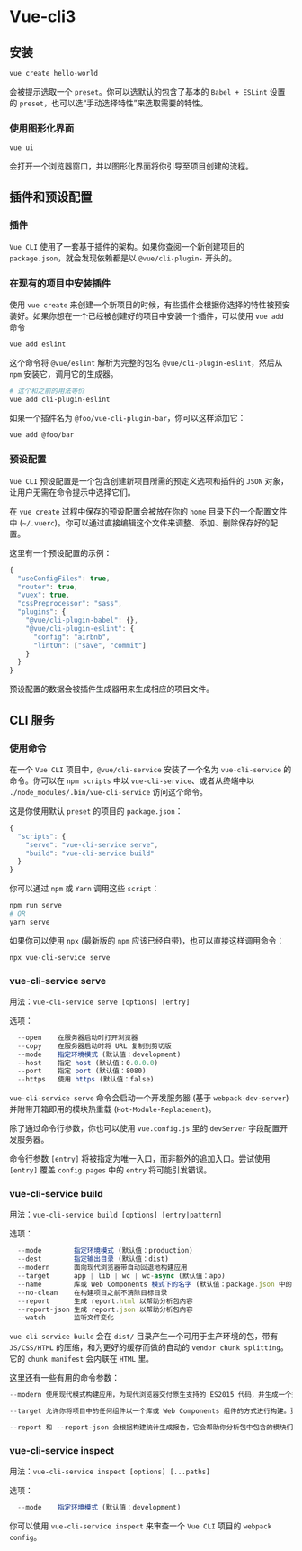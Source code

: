 # Vue-cli3

## 安装

```sh
vue create hello-world
```

会被提示选取一个 `preset`。你可以选默认的包含了基本的 `Babel + ESLint` 设置的 `preset`，也可以选“手动选择特性”来选取需要的特性。

### 使用图形化界面


```sh
vue ui
```

会打开一个浏览器窗口，并以图形化界面将你引导至项目创建的流程。


## 插件和预设配置

### 插件

`Vue CLI` 使用了一套基于插件的架构。如果你查阅一个新创建项目的 `package.json`，就会发现依赖都是以 `@vue/cli-plugin-` 开头的。

### 在现有的项目中安装插件

使用 `vue create` 来创建一个新项目的时候，有些插件会根据你选择的特性被预安装好。如果你想在一个已经被创建好的项目中安装一个插件，可以使用 `vue add` 命令

```sh
vue add eslint
```

这个命令将 `@vue/eslint` 解析为完整的包名 `@vue/cli-plugin-eslint`，然后从 `npm` 安装它，调用它的生成器。

```sh
# 这个和之前的用法等价
vue add cli-plugin-eslint
```

如果一个插件名为 `@foo/vue-cli-plugin-bar`，你可以这样添加它：

```sh
vue add @foo/bar
```

### 预设配置

`Vue CLI` 预设配置是一个包含创建新项目所需的预定义选项和插件的 `JSON` 对象，让用户无需在命令提示中选择它们。

在 `vue create` 过程中保存的预设配置会被放在你的 `home` 目录下的一个配置文件中 (`~/.vuerc`)。你可以通过直接编辑这个文件来调整、添加、删除保存好的配置。

这里有一个预设配置的示例：

```js
{
  "useConfigFiles": true,
  "router": true,
  "vuex": true,
  "cssPreprocessor": "sass",
  "plugins": {
    "@vue/cli-plugin-babel": {},
    "@vue/cli-plugin-eslint": {
      "config": "airbnb",
      "lintOn": ["save", "commit"]
    }
  }
}
```

预设配置的数据会被插件生成器用来生成相应的项目文件。

## CLI 服务

### 使用命令

在一个 `Vue CLI` 项目中，`@vue/cli-service` 安装了一个名为 `vue-cli-service` 的命令。你可以在 `npm scripts` 中以 `vue-cli-service`、或者从终端中以 `./node_modules/.bin/vue-cli-service` 访问这个命令。

这是你使用默认 `preset` 的项目的 `package.json`：
```js
{
  "scripts": {
    "serve": "vue-cli-service serve",
    "build": "vue-cli-service build"
  }
}
```
你可以通过 `npm` 或 `Yarn` 调用这些 `script`：
```sh
npm run serve
# OR
yarn serve
```
如果你可以使用 `npx` (最新版的 `npm` 应该已经自带)，也可以直接这样调用命令：
```sh
npx vue-cli-service serve
```

### vue-cli-service serve
用法：`vue-cli-service serve [options] [entry]`

选项：
```js
  --open    在服务器启动时打开浏览器
  --copy    在服务器启动时将 URL 复制到剪切版
  --mode    指定环境模式 (默认值：development)
  --host    指定 host (默认值：0.0.0.0)
  --port    指定 port (默认值：8080)
  --https   使用 https (默认值：false)
```
`vue-cli-service serve` 命令会启动一个开发服务器 (基于 `webpack-dev-server`) 并附带开箱即用的模块热重载 (`Hot-Module-Replacement`)。

除了通过命令行参数，你也可以使用 `vue.config.js` 里的 `devServer` 字段配置开发服务器。

命令行参数 `[entry]` 将被指定为唯一入口，而非额外的追加入口。尝试使用 `[entry]` 覆盖 `config.pages` 中的 `entry` 将可能引发错误。

### vue-cli-service build
用法：`vue-cli-service build [options] [entry|pattern]`

选项：
```js
  --mode        指定环境模式 (默认值：production)
  --dest        指定输出目录 (默认值：dist)
  --modern      面向现代浏览器带自动回退地构建应用
  --target      app | lib | wc | wc-async (默认值：app)
  --name        库或 Web Components 模式下的名字 (默认值：package.json 中的 "name" 字段或入口文件名)
  --no-clean    在构建项目之前不清除目标目录
  --report      生成 report.html 以帮助分析包内容
  --report-json 生成 report.json 以帮助分析包内容
  --watch       监听文件变化

```
`vue-cli-service build` 会在 `dist/` 目录产生一个可用于生产环境的包，带有 `JS/CSS/HTML` 的压缩，和为更好的缓存而做的自动的 `vendor chunk splitting`。它的 `chunk manifest` 会内联在 `HTML` 里。

这里还有一些有用的命令参数：
```js
--modern 使用现代模式构建应用，为现代浏览器交付原生支持的 ES2015 代码，并生成一个兼容老浏览器的包用来自动回退。

--target 允许你将项目中的任何组件以一个库或 Web Components 组件的方式进行构建。更多细节请查阅构建目标。

--report 和 --report-json 会根据构建统计生成报告，它会帮助你分析包中包含的模块们的大小。
```
### vue-cli-service inspect
用法：`vue-cli-service inspect [options] [...paths]`

选项：
```js
  --mode    指定环境模式 (默认值：development)
  ```
你可以使用 `vue-cli-service inspect` 来审查一个 `Vue CLI` 项目的 `webpack config`。